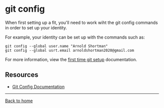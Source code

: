 # git config

When first setting up a fit, you'll need to work wiht the git config commands in order to set up your identity.

For example, your identity can be set up with the commands such as:

```
git config --global user.name "Arnold Shortman"
git config --global usrt.email arnoldshortman2020@gmail.com
```

For more information, view the [first time git setup](https://git-scm.com/book/en/v2/Getting-Started-First-Time-Git-Setup) documentation.

## Resources

- [Git Config Documentation](https://git-scm.com/docs/git-config)

---

[Back to home](../README.md)